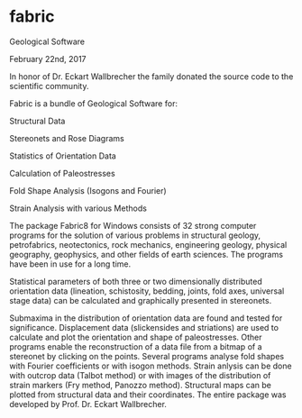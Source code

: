 # fabric
Geological Software

February 22nd, 2017

In honor of Dr. Eckart Wallbrecher the family donated the source code to the scientific community.

Fabric is a bundle of Geological Software for:

 Structural Data
 
 Stereonets and Rose Diagrams
 
 Statistics of Orientation Data
 
 Calculation of Paleostresses
 
 Fold Shape Analysis (Isogons and Fourier)
 
 Strain Analysis with various Methods

The package Fabric8 for Windows consists of 32 strong computer programs for the solution of various problems in structural geology, petrofabrics, neotectonics, rock mechanics, engineering geology, physical geography, geophysics, and other fields of earth sciences. The programs have been in use for a long time.

Statistical parameters of both three or two dimensionally distributed orientation data (lineation, schistosity, bedding, joints, fold axes, universal stage data) can be calculated and graphically presented in stereonets.

Submaxima in the distribution of orientation data are found and tested for significance. Displacement data (slickensides and striations) are used to calculate and plot the orientation and shape of paleostresses. Other programs enable the reconstruction of a data file from a bitmap of a stereonet by clicking on the points. Several programs analyse fold shapes with Fourier coefficients or with isogon methods. Strain anlysis can be done with outcrop data (Talbot method) or with images of the distribution of strain markers (Fry method, Panozzo method). Structural maps can be plotted from structural data and their coordinates. The entire package was developed by Prof. Dr. Eckart Wallbrecher.

